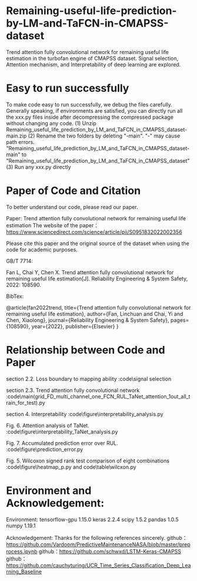 # Remaining-useful-life-prediction-by-LM-and-TaFCN-in-CMAPSS-dataset
Trend attention fully convolutional network for remaining useful life estimation in the turbofan engine of CMAPSS dataset. Signal selection, Attention mechanism, and Interpretability of deep learning are explored.

# Easy to run successfully
To make code easy to run successfully, we debug the files carefully. Generally speaking, if environments are satisfied, you can directly run all the xxx.py files inside after decompressing the compressed package without changing any code.
(1) Unzip Remaining_useful_life_prediction_by_LM_and_TaFCN_in_CMAPSS_dataset-main.zip
(2) Rename the two folders by deleting "-main". "-" may cause path errors.
"Remaining_useful_life_prediction_by_LM_and_TaFCN_in_CMAPSS_dataset-main" to "Remaining_useful_life_prediction_by_LM_and_TaFCN_in_CMAPSS_dataset"
(3) Run any xxx.py directly

# Paper of Code and Citation
To better understand our code, please read our paper.

Paper: Trend attention fully convolutional network for remaining useful life estimation
The website of the paper：https://www.sciencedirect.com/science/article/pii/S0951832022002356 

Please cite this paper and the original source of the dataset when using the code for academic purposes.

GB/T 7714: 

Fan L, Chai Y, Chen X. Trend attention fully convolutional network for remaining useful life estimation[J]. Reliability Engineering & System Safety, 2022: 108590.

BibTex:

@article{fan2022trend,
  title={Trend attention fully convolutional network for remaining useful life estimation},
  author={Fan, Linchuan and Chai, Yi and Chen, Xiaolong},
  journal={Reliability Engineering \& System Safety},
  pages={108590},
  year={2022},
  publisher={Elsevier}
}


# Relationship between Code and Paper

 section 2.2. Loss boundary to mapping ability
 :code\signal selection   

 section 2.3. Trend attention fully convolutional network
 :code\main(grid_FD_multi_channel_one_FCN_RUL_TaNet_attention_1out_all_train_for_test).py

 section  4. Interpretability
 :code\figure\interpretability_analysis.py

 Fig. 6. Attention analysis of TaNet.
 :code\figure\interpretability_TaNet_analysis.py

 Fig. 7. Accumulated prediction error over RUL.
 :code\figure\prediction_error.py

 Fig. 5. Wilcoxon signed rank test comparison of eight combinations
 :code\figure\heatmap_p.py   and   code\table\wilcxon.py


# Environment and Acknowledgement:

Environment:
tensorflow-gpu            1.15.0
keras                     2.2.4
scipy                     1.5.2
pandas                    1.0.5
numpy                     1.19.1


Acknowledgement: 
   Thanks for the following references sincerely.
   github：https://github.com/Vardoom/PredictiveMaintenanceNASA/blob/master/preprocess.ipynb
   github：https://github.com/schwxd/LSTM-Keras-CMAPSS
   github：https://github.com/cauchyturing/UCR_Time_Series_Classification_Deep_Learning_Baseline
